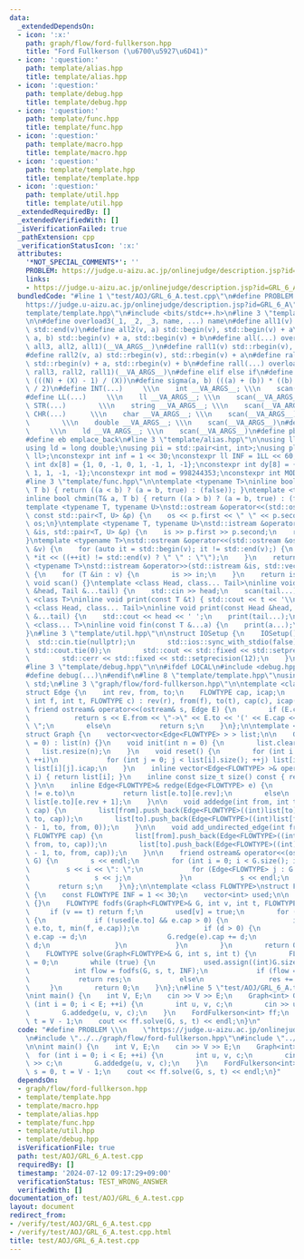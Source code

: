 ```yaml
---
data:
  _extendedDependsOn:
  - icon: ':x:'
    path: graph/flow/ford-fullkerson.hpp
    title: "Ford Fullkerson (\u6700\u5927\u6D41)"
  - icon: ':question:'
    path: template/alias.hpp
    title: template/alias.hpp
  - icon: ':question:'
    path: template/debug.hpp
    title: template/debug.hpp
  - icon: ':question:'
    path: template/func.hpp
    title: template/func.hpp
  - icon: ':question:'
    path: template/macro.hpp
    title: template/macro.hpp
  - icon: ':question:'
    path: template/template.hpp
    title: template/template.hpp
  - icon: ':question:'
    path: template/util.hpp
    title: template/util.hpp
  _extendedRequiredBy: []
  _extendedVerifiedWith: []
  _isVerificationFailed: true
  _pathExtension: cpp
  _verificationStatusIcon: ':x:'
  attributes:
    '*NOT_SPECIAL_COMMENTS*': ''
    PROBLEM: https://judge.u-aizu.ac.jp/onlinejudge/description.jsp?id=GRL_6_A
    links:
    - https://judge.u-aizu.ac.jp/onlinejudge/description.jsp?id=GRL_6_A
  bundledCode: "#line 1 \"test/AOJ/GRL_6_A.test.cpp\"\n#define PROBLEM \\\n    \"\
    https://judge.u-aizu.ac.jp/onlinejudge/description.jsp?id=GRL_6_A\"\n#line 2 \"\
    template/template.hpp\"\n#include <bits/stdc++.h>\n#line 3 \"template/macro.hpp\"\
    \n\n#define overload3(_1, _2, _3, name, ...) name\n#define all1(v) std::begin(v),\
    \ std::end(v)\n#define all2(v, a) std::begin(v), std::begin(v) + a\n#define all3(v,\
    \ a, b) std::begin(v) + a, std::begin(v) + b\n#define all(...) overload3(__VA_ARGS__,\
    \ all3, all2, all1)(__VA_ARGS__)\n#define rall1(v) std::rbegin(v), std::rend(v)\n\
    #define rall2(v, a) std::rbegin(v), std::rbegin(v) + a\n#define rall3(v, a, b)\
    \ std::rbegin(v) + a, std::rbegin(v) + b\n#define rall(...) overload3(__VA_ARGS__,\
    \ rall3, rall2, rall1)(__VA_ARGS__)\n#define elif else if\n#define updiv(N, X)\
    \ (((N) + (X) - 1) / (X))\n#define sigma(a, b) (((a) + (b)) * ((b) - (a) + 1)\
    \ / 2)\n#define INT(...)     \\\n    int __VA_ARGS__; \\\n    scan(__VA_ARGS__)\n\
    #define LL(...)     \\\n    ll __VA_ARGS__; \\\n    scan(__VA_ARGS__)\n#define\
    \ STR(...)        \\\n    string __VA_ARGS__; \\\n    scan(__VA_ARGS__)\n#define\
    \ CHR(...)      \\\n    char __VA_ARGS__; \\\n    scan(__VA_ARGS__)\n#define DOU(...)\
    \        \\\n    double __VA_ARGS__; \\\n    scan(__VA_ARGS__)\n#define LD(...)\
    \     \\\n    ld __VA_ARGS__; \\\n    scan(__VA_ARGS__)\n#define pb push_back\n\
    #define eb emplace_back\n#line 3 \"template/alias.hpp\"\n\nusing ll = long long;\n\
    using ld = long double;\nusing pii = std::pair<int, int>;\nusing pll = std::pair<ll,\
    \ ll>;\nconstexpr int inf = 1 << 30;\nconstexpr ll INF = 1LL << 60;\nconstexpr\
    \ int dx[8] = {1, 0, -1, 0, 1, -1, 1, -1};\nconstexpr int dy[8] = {0, 1, 0, -1,\
    \ 1, 1, -1, -1};\nconstexpr int mod = 998244353;\nconstexpr int MOD = 1e9 + 7;\n\
    #line 3 \"template/func.hpp\"\n\ntemplate <typename T>\ninline bool chmax(T& a,\
    \ T b) { return ((a < b) ? (a = b, true) : (false)); }\ntemplate <typename T>\n\
    inline bool chmin(T& a, T b) { return ((a > b) ? (a = b, true) : (false)); }\n\
    template <typename T, typename U>\nstd::ostream &operator<<(std::ostream &os,\
    \ const std::pair<T, U> &p) {\n    os << p.first << \" \" << p.second;\n    return\
    \ os;\n}\ntemplate <typename T, typename U>\nstd::istream &operator>>(std::istream\
    \ &is, std::pair<T, U> &p) {\n    is >> p.first >> p.second;\n    return is;\n\
    }\ntemplate <typename T>\nstd::ostream &operator<<(std::ostream &os, const std::vector<T>\
    \ &v) {\n    for (auto it = std::begin(v); it != std::end(v);) {\n        os <<\
    \ *it << ((++it) != std::end(v) ? \" \" : \"\");\n    }\n    return os;\n}\ntemplate\
    \ <typename T>\nstd::istream &operator>>(std::istream &is, std::vector<T> &v)\
    \ {\n    for (T &in : v) {\n        is >> in;\n    }\n    return is;\n}\ninline\
    \ void scan() {}\ntemplate <class Head, class... Tail>\ninline void scan(Head\
    \ &head, Tail &...tail) {\n    std::cin >> head;\n    scan(tail...);\n}\ntemplate\
    \ <class T>\ninline void print(const T &t) { std::cout << t << '\\n'; }\ntemplate\
    \ <class Head, class... Tail>\ninline void print(const Head &head, const Tail\
    \ &...tail) {\n    std::cout << head << ' ';\n    print(tail...);\n}\ntemplate\
    \ <class... T>\ninline void fin(const T &...a) {\n    print(a...);\n    exit(0);\n\
    }\n#line 3 \"template/util.hpp\"\n\nstruct IOSetup {\n    IOSetup() {\n      \
    \  std::cin.tie(nullptr);\n        std::ios::sync_with_stdio(false);\n       \
    \ std::cout.tie(0);\n        std::cout << std::fixed << std::setprecision(12);\n\
    \        std::cerr << std::fixed << std::setprecision(12);\n    }\n} IOSetup;\n\
    #line 3 \"template/debug.hpp\"\n\n#ifdef LOCAL\n#include <debug.hpp>\n#else\n\
    #define debug(...)\n#endif\n#line 8 \"template/template.hpp\"\nusing namespace\
    \ std;\n#line 3 \"graph/flow/ford-fullkerson.hpp\"\n\ntemplate <class FLOWTYPE>\n\
    struct Edge {\n    int rev, from, to;\n    FLOWTYPE cap, icap;\n    Edge(int r,\
    \ int f, int t, FLOWTYPE c) : rev(r), from(f), to(t), cap(c), icap(c) {}\n   \
    \ friend ostream& operator<<(ostream& s, Edge E) {\n        if (E.cap > 0)\n \
    \           return s << E.from << \"->\" << E.to << '(' << E.cap << ')' << \"\
    \ \";\n        else\n            return s;\n    }\n};\n\ntemplate <class FLOWTYPE>\n\
    struct Graph {\n    vector<vector<Edge<FLOWTYPE> > > list;\n\n    Graph(int n\
    \ = 0) : list(n) {}\n    void init(int n = 0) {\n        list.clear();\n     \
    \   list.resize(n);\n    }\n    void reset() {\n        for (int i = 0; i < (int)list.size();\
    \ ++i)\n            for (int j = 0; j < list[i].size(); ++j) list[i][j].cap =\
    \ list[i][j].icap;\n    }\n    inline vector<Edge<FLOWTYPE> >& operator[](int\
    \ i) { return list[i]; }\n    inline const size_t size() const { return list.size();\
    \ }\n\n    inline Edge<FLOWTYPE>& redge(Edge<FLOWTYPE> e) {\n        if (e.from\
    \ != e.to)\n            return list[e.to][e.rev];\n        else\n            return\
    \ list[e.to][e.rev + 1];\n    }\n\n    void addedge(int from, int to, FLOWTYPE\
    \ cap) {\n        list[from].push_back(Edge<FLOWTYPE>((int)list[to].size(), from,\
    \ to, cap));\n        list[to].push_back(Edge<FLOWTYPE>((int)list[from].size()\
    \ - 1, to, from, 0));\n    }\n\n    void add_undirected_edge(int from, int to,\
    \ FLOWTYPE cap) {\n        list[from].push_back(Edge<FLOWTYPE>((int)list[to].size(),\
    \ from, to, cap));\n        list[to].push_back(Edge<FLOWTYPE>((int)list[from].size()\
    \ - 1, to, from, cap));\n    }\n\n    friend ostream& operator<<(ostream& s, Graph\
    \ G) {\n        s << endl;\n        for (int i = 0; i < G.size(); i++) {\n   \
    \         s << i << \": \";\n            for (Edge<FLOWTYPE> j : G.list[i]) {\n\
    \                s << j;\n            }\n            s << endl;\n        }\n \
    \       return s;\n    }\n};\n\ntemplate <class FLOWTYPE>\nstruct FordFulkerson\
    \ {\n    const FLOWTYPE INF = 1 << 30;\n    vector<int> used;\n\n    FordFulkerson()\
    \ {}\n    FLOWTYPE fodfs(Graph<FLOWTYPE>& G, int v, int t, FLOWTYPE f) {\n   \
    \     if (v == t) return f;\n        used[v] = true;\n        for (auto& e : G[v])\
    \ {\n            if (!used[e.to] && e.cap > 0) {\n                int d = fodfs(G,\
    \ e.to, t, min(f, e.cap));\n                if (d > 0) {\n                   \
    \ e.cap -= d;\n                    G.redge(e).cap += d;\n                    return\
    \ d;\n                }\n            }\n        }\n        return 0;\n    }\n\
    \    FLOWTYPE solve(Graph<FLOWTYPE>& G, int s, int t) {\n        FLOWTYPE res\
    \ = 0;\n        while (true) {\n            used.assign((int)G.size(), 0);\n \
    \           int flow = fodfs(G, s, t, INF);\n            if (flow == 0)\n    \
    \            return res;\n            else\n                res += flow;\n   \
    \     }\n        return 0;\n    }\n};\n#line 5 \"test/AOJ/GRL_6_A.test.cpp\"\n\
    \nint main() {\n    int V, E;\n    cin >> V >> E;\n    Graph<int> G(V);\n    for\
    \ (int i = 0; i < E; ++i) {\n        int u, v, c;\n        cin >> u >> v >> c;\n\
    \        G.addedge(u, v, c);\n    }\n    FordFulkerson<int> ff;\n    int s = 0,\
    \ t = V - 1;\n    cout << ff.solve(G, s, t) << endl;\n}\n"
  code: "#define PROBLEM \\\n    \"https://judge.u-aizu.ac.jp/onlinejudge/description.jsp?id=GRL_6_A\"\
    \n#include \"../../graph/flow/ford-fullkerson.hpp\"\n#include \"../../template/template.hpp\"\
    \n\nint main() {\n    int V, E;\n    cin >> V >> E;\n    Graph<int> G(V);\n  \
    \  for (int i = 0; i < E; ++i) {\n        int u, v, c;\n        cin >> u >> v\
    \ >> c;\n        G.addedge(u, v, c);\n    }\n    FordFulkerson<int> ff;\n    int\
    \ s = 0, t = V - 1;\n    cout << ff.solve(G, s, t) << endl;\n}"
  dependsOn:
  - graph/flow/ford-fullkerson.hpp
  - template/template.hpp
  - template/macro.hpp
  - template/alias.hpp
  - template/func.hpp
  - template/util.hpp
  - template/debug.hpp
  isVerificationFile: true
  path: test/AOJ/GRL_6_A.test.cpp
  requiredBy: []
  timestamp: '2024-07-12 09:17:29+09:00'
  verificationStatus: TEST_WRONG_ANSWER
  verifiedWith: []
documentation_of: test/AOJ/GRL_6_A.test.cpp
layout: document
redirect_from:
- /verify/test/AOJ/GRL_6_A.test.cpp
- /verify/test/AOJ/GRL_6_A.test.cpp.html
title: test/AOJ/GRL_6_A.test.cpp
---
```

